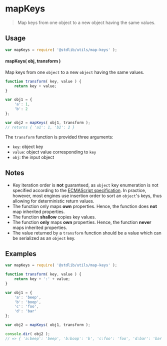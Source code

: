 # mapKeys

> Map keys from one object to a new object having the same values.


<!-- Section to include introductory text. Make sure to keep an empty line after the intro `section` element and another before the `/section` close. -->

<section class="intro">

</section>

<!-- /.intro -->

<!-- Package usage documentation. -->

<section class="usage">

## Usage

``` javascript
var mapKeys = require( '@stdlib/utils/map-keys' );
```

#### mapKeys( obj, transform )

Map keys from one `object` to a new `object` having the same values.

``` javascript
function transform( key, value ) {
    return key + value;
}

var obj1 = {
    'a': 1,
    'b': 2
};

var obj2 = mapKeys( obj1, transform );
// returns { 'a1': 1, 'b2': 2 }
```

The `transform` function is provided three arguments:

* `key`: object key
* `value`: object value corresponding to `key`
* `obj`: the input object


</section>

<!-- /.usage -->

<!-- Package usage notes. Make sure to keep an empty line after the `section` element and another before the `/section` close. -->

<section class="notes">

## Notes

* Key iteration order is __not__ guaranteed, as `object` key enumeration is not specified according to the [ECMAScript specification][ecma-262]. In practice, however, most engines use insertion order to sort an `object`'s keys, thus allowing for deterministic return values.
* The function only maps __own__ properties. Hence, the function does __not__ map inherited properties.
* The function __shallow__ copies key values.
* The function __only__ maps __own__ properties. Hence, the function __never__ maps inherited properties.
* The value returned by a `transform` function should be a value which can be serialized as an `object` key.

</section>

<!-- /.notes -->

<!-- Package usage examples. -->

<section class="examples">

## Examples

``` javascript
var mapKeys = require( '@stdlib/utils/map-keys' );

function transform( key, value ) {
    return key + ':' + value;
}

var obj1 = {
    'a': 'beep',
    'b': 'boop',
    'c': 'foo',
    'd': 'bar'
};

var obj2 = mapKeys( obj1, transform );

console.dir( obj2 );
// => { 'a:beep': 'beep', 'b:boop': 'b', 'c:foo': 'foo', 'd:bar': 'bar' }
```

</section>

<!-- /.examples -->

<!-- Section to include cited references. If references are included, add a horizontal rule *before* the section. Make sure to keep an empty line after the `section` element and another before the `/section` close. -->

<section class="references">

</section>

<!-- /.references -->

<!-- Section for all links. Make sure to keep an empty line after the `section` element and another before the `/section` close. -->

<section class="links">

[ecma-262]: http://www.ecma-international.org/ecma-262/5.1/#sec-12.6.4

</section>

<!-- /.links -->
